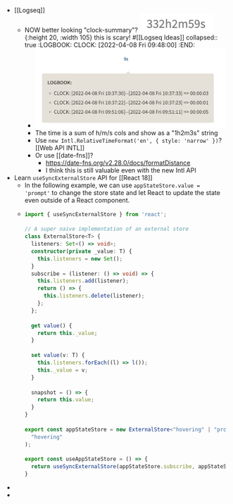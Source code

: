 - [[Logseq]]
	- NOW better looking "clock-summary"? ![image.png](../assets/image_1649385664270_0.png){:height 20, :width 105} this is scary! #[[Logseq Ideas]]
	  collapsed:: true
	  :LOGBOOK:
	  CLOCK: [2022-04-08 Fri 09:48:00]
	  :END:
		- ![image.png](../assets/image_1649385579523_0.png)
		- The time is a sum of h/m/s cols and show as a "1h2m3s" string
		- Use `new Intl.RelativeTimeFormat('en', { style: 'narrow' })`? [[Web API INTL]]
		- Or use [[date-fns]]?
			- https://date-fns.org/v2.28.0/docs/formatDistance
			- I think this is still valuable even with the new Intl API
- Learn `useSyncExternalStore` API for [[React 18]]
	- In the following example, we can use `appStateStore.value = 'prompt'` to change the store state and let React to update the state even outside of a React component.
	- ```ts
	  import { useSyncExternalStore } from 'react';
	  
	  // A super naive implementation of an external store
	  class ExternalStore<T> {
	    listeners: Set<() => void>;
	    constructor(private _value: T) {
	      this.listeners = new Set();
	    }
	    subscribe = (listener: () => void) => {
	      this.listeners.add(listener);
	      return () => {
	        this.listeners.delete(listener);
	      };
	    };
	  
	    get value() {
	      return this._value;
	    }
	  
	    set value(v: T) {
	      this.listeners.forEach((l) => l());
	      this._value = v;
	    }
	  
	    snapshot = () => {
	      return this.value;
	    }
	  }
	  
	  export const appStateStore = new ExternalStore<"hovering" | "prompt">(
	    "hovering"
	  );
	  
	  export const useAppStateStore = () => {
	    return useSyncExternalStore(appStateStore.subscribe, appStateStore.snapshot);
	  }
	  ```
-
-